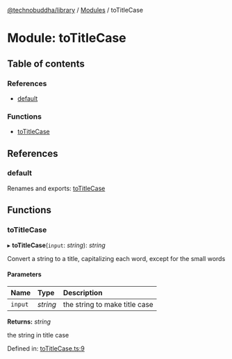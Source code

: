 [@technobuddha/library](../../README.md) / [Modules](../Modules.md) / toTitleCase

# Module: toTitleCase

## Table of contents

### References

- [default](totitlecase.md#default)

### Functions

- [toTitleCase](totitlecase.md#totitlecase)

## References

### default

Renames and exports: [toTitleCase](totitlecase.md#totitlecase)

## Functions

### toTitleCase

▸ **toTitleCase**(`input`: *string*): *string*

Convert a string to a title, capitalizing each word, except for the small words

#### Parameters

| Name | Type | Description |
| :------ | :------ | :------ |
| `input` | *string* | the string to make title case |

**Returns:** *string*

the string in title case

Defined in: [toTitleCase.ts:9](../../src/toTitleCase.ts#L9)
